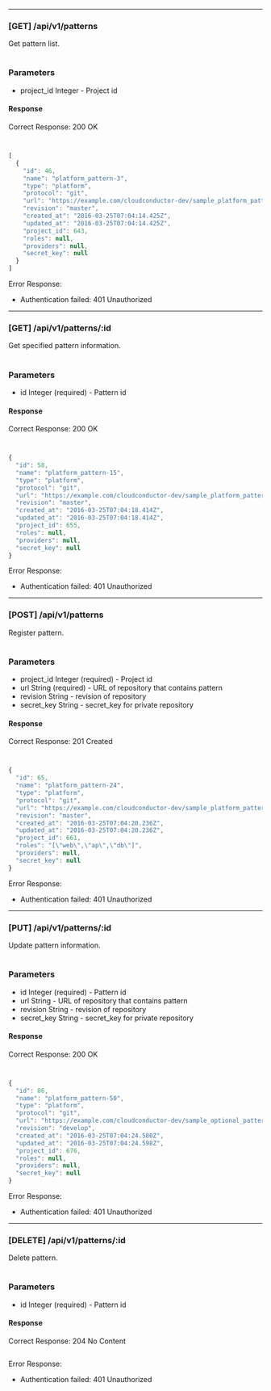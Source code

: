 
----

### [GET] /api/v1/patterns

Get pattern list.

#
### Parameters
* project_id Integer - Project id


#### Response

Correct Response: 200 OK

```javascript


[
  {
    "id": 46,
    "name": "platform_pattern-3",
    "type": "platform",
    "protocol": "git",
    "url": "https://example.com/cloudconductor-dev/sample_platform_pattern.git",
    "revision": "master",
    "created_at": "2016-03-25T07:04:14.425Z",
    "updated_at": "2016-03-25T07:04:14.425Z",
    "project_id": 643,
    "roles": null,
    "providers": null,
    "secret_key": null
  }
]
```

Error Response:

- Authentication failed: 401 Unauthorized


----

### [GET] /api/v1/patterns/:id

Get specified pattern information.

#
### Parameters
* id Integer (required) - Pattern id


#### Response

Correct Response: 200 OK

```javascript


{
  "id": 58,
  "name": "platform_pattern-15",
  "type": "platform",
  "protocol": "git",
  "url": "https://example.com/cloudconductor-dev/sample_platform_pattern.git",
  "revision": "master",
  "created_at": "2016-03-25T07:04:18.414Z",
  "updated_at": "2016-03-25T07:04:18.414Z",
  "project_id": 655,
  "roles": null,
  "providers": null,
  "secret_key": null
}
```

Error Response:

- Authentication failed: 401 Unauthorized


----

### [POST] /api/v1/patterns

Register pattern.

#
### Parameters
* project_id Integer (required) - Project id
* url String (required) - URL of repository that contains pattern
* revision String - revision of repository
* secret_key String - secret_key for private repository


#### Response

Correct Response: 201 Created

```javascript


{
  "id": 65,
  "name": "platform_pattern-24",
  "type": "platform",
  "protocol": "git",
  "url": "https://example.com/cloudconductor-dev/sample_platform_pattern.git",
  "revision": "master",
  "created_at": "2016-03-25T07:04:20.236Z",
  "updated_at": "2016-03-25T07:04:20.236Z",
  "project_id": 661,
  "roles": "[\"web\",\"ap\",\"db\"]",
  "providers": null,
  "secret_key": null
}
```

Error Response:

- Authentication failed: 401 Unauthorized


----

### [PUT] /api/v1/patterns/:id

Update pattern information.

#
### Parameters
* id Integer (required) - Pattern id
* url String - URL of repository that contains pattern
* revision String - revision of repository
* secret_key String - secret_key for private repository


#### Response

Correct Response: 200 OK

```javascript


{
  "id": 86,
  "name": "platform_pattern-50",
  "type": "platform",
  "protocol": "git",
  "url": "https://example.com/cloudconductor-dev/sample_optional_pattern.git",
  "revision": "develop",
  "created_at": "2016-03-25T07:04:24.580Z",
  "updated_at": "2016-03-25T07:04:24.598Z",
  "project_id": 676,
  "roles": null,
  "providers": null,
  "secret_key": null
}
```

Error Response:

- Authentication failed: 401 Unauthorized


----

### [DELETE] /api/v1/patterns/:id

Delete pattern.

#
### Parameters
* id Integer (required) - Pattern id


#### Response

Correct Response: 204 No Content

```javascript

```

Error Response:

- Authentication failed: 401 Unauthorized
